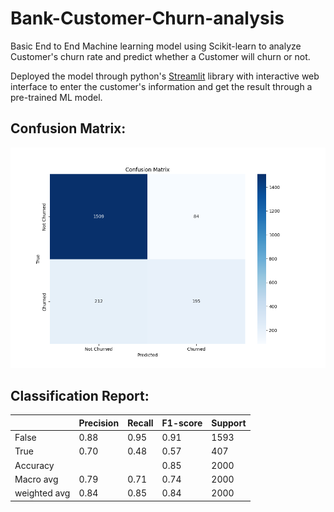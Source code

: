 # Bank-Customer-Churn-analysis
Basic End to End Machine learning model using Scikit-learn to analyze Customer's churn rate and  predict whether a Customer will churn or not.

Deployed the model through python's [Streamlit](https://streamlit.io/) library with interactive web interface to enter the customer's information and get the result through a pre-trained ML model. 

## Confusion Matrix:
![alt text](images/confusion_matrix.png)
## Classification Report:
||Precision |    Recall|  F1-score|   Support|
|-----|-----|-----|-----|-----|
|False|       0.88|      0.95|      0.91|      1593|
|True   |0.70      |0.48      |0.57|       407|           
|Accuracy|                           ||0.85      |2000|
|Macro avg|       0.79     | 0.71|      0.74|      2000
weighted avg      | 0.84|      0.85|      0.84|      2000
